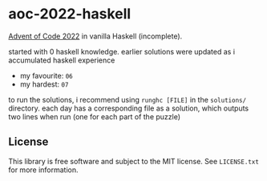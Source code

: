 # aoc-2022-haskell

[Advent of Code 2022](https://adventofcode.com/2022) in vanilla Haskell
(incomplete).

started with 0 haskell knowledge. earlier solutions were updated as i
accumulated haskell experience

- my favourite: `06`
- my hardest: `07`

to run the solutions, i recommend using `runghc [FILE]` in the `solutions/`
directory. each day has a corresponding file as a solution, which outputs two
lines when run (one for each part of the puzzle)

## License

This library is free software and subject to the MIT license. See `LICENSE.txt`
for more information.
